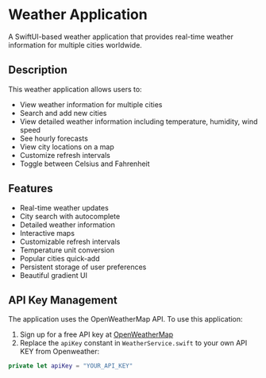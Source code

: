 # Weather Application

A SwiftUI-based weather application that provides real-time weather information for multiple cities worldwide.

## Description

This weather application allows users to:
- View weather information for multiple cities
- Search and add new cities
- View detailed weather information including temperature, humidity, wind speed
- See hourly forecasts
- View city locations on a map
- Customize refresh intervals
- Toggle between Celsius and Fahrenheit

## Features

- Real-time weather updates
- City search with autocomplete
- Detailed weather information
- Interactive maps
- Customizable refresh intervals
- Temperature unit conversion
- Popular cities quick-add
- Persistent storage of user preferences
- Beautiful gradient UI

## API Key Management

The application uses the OpenWeatherMap API. To use this application:

1. Sign up for a free API key at [OpenWeatherMap](https://openweathermap.org/api)
2. Replace the `apiKey` constant in `WeatherService.swift` to your own API KEY from Openweather:
```swift
private let apiKey = "YOUR_API_KEY"